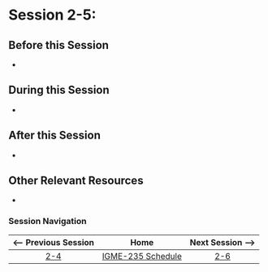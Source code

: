 # Session 2-5: 



## Before this Session
- 

## During this Session
- 

## After this Session
- 

## Other Relevant Resources
- 

### Session Navigation

| <-- Previous Session |               Home                  | Next Session --> |
|:--------------------:|:-----------------------------------:|:----------------:|
|  [2-4](2-4.md)       | [IGME-235 Schedule](../schedule.md) |   [2-6](2-6.md)  |
